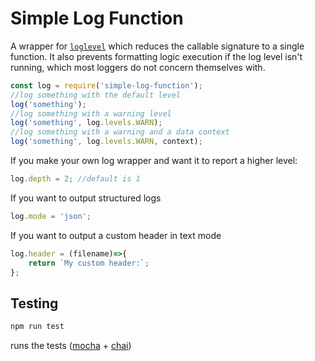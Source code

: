 Simple Log Function
===================

A wrapper for [`loglevel`](https://www.npmjs.com/package/loglevel) which reduces the callable signature to a single function. It also prevents formatting logic execution if the log level isn't running, which most loggers do not concern themselves with.

```js
const log = require('simple-log-function');
//log something with the default level
log('something');
//log something with a warning level
log('something', log.levels.WARN);
//log something with a warning and a data context
log('something', log.levels.WARN, context);
```

If you make your own log wrapper and want it to report a higher level:

```js
log.depth = 2; //default is 1
```

If you want to output structured logs

```js
log.mode = 'json';
```

If you want to output a custom header in text mode

```js
log.header = (filename)=>{
    return `My custom header:`;
};
```

Testing
-------

```bash
npm run test
```
runs the tests ([mocha](https://www.npmjs.com/package/mocha) + [chai](https://www.npmjs.com/package/chai))
